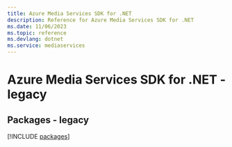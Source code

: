 ```yaml
---
title: Azure Media Services SDK for .NET
description: Reference for Azure Media Services SDK for .NET
ms.date: 11/06/2023
ms.topic: reference
ms.devlang: dotnet
ms.service: mediaservices
---
```

# Azure Media Services SDK for .NET - legacy
## Packages - legacy
[!INCLUDE [packages](media-services-index.md)]